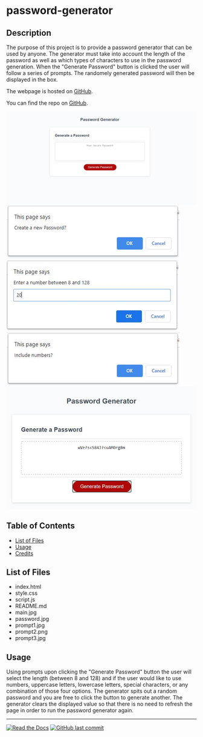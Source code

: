 # password-generator
## Description 

The purpose of this project is to provide a password generator that can be used by anyone. The generator must take into account the length of the password as well as which types of characters to use in the password generation. When the "Generate Password" button is clicked the user will follow a series of prompts. The randomely generated password will then be displayed in the box.

The webpage is hosted on [GitHub](https://rconat.github.io/password-generator/).

You can find the repo on [GitHub](https://github.com/Rconat/password-generator).

![Website Layout](main.jpg)
![Prompt](prompta.jpg)
![Prompt 2](promptb.jpg)
![Prompt 3](promptc.jpg)
![Password Generated](passwordcomplete.jpg)

## Table of Contents

* [List of Files](#List-of-Files)
* [Usage](#usage)
* [Credits](#credits)

## List of Files

<ul>
    <li>index.html</li>
    <li>style.css</li>
    <li>script.js</li>
    <li>README.md</li>
    <li>main.jpg</li>
    <li>password.jpg</li>
    <li>prompt1.jpg</li>
    <li>prompt2.png</li>
    <li>prompt3.jpg</li>
</ul>

## Usage 

Using prompts upon clicking the "Generate Password" button the user will select the length (between 8 and 128) and if the user would like to use numbers, uppercase letters, lowercase letters, special characters, or any combination of those four options. The generator spits out a random password and you are free to click the button to generate another. The generator clears the displayed value so that there is no need to refresh the page in order to run the password generator again.

---

[![Read the Docs](https://readthedocs.org/projects/yt2mp3/badge/?version=latest)](https://yt2mp3.readthedocs.io/en/latest/?badge=latest)
[![GitHub last commit](https://img.shields.io/github/last-commit/google/skia.svg?style=flat)]()